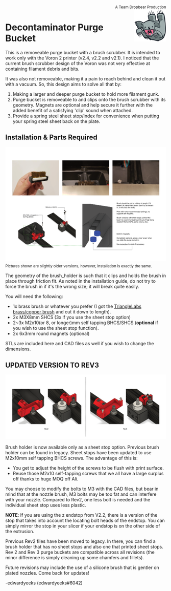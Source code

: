 <div style="text-align: right"><sub>A Team Dropbear Production</sub></div>
<img align="right" width="100" height="100" src="Images/db.png">

# Decontaminator Purge Bucket

This is a removeable purge bucket with a brush scrubber. It is intended to work only with the Voron 2 printer (v2.4, v2.2 and v2.1). I noticed that the current brush scrubber design of the Voron was not very effective at containing filament debris and bits.

It was also not removeable, making it a pain to reach behind and clean it out with a vacuum. So, this design aims to solve all that by:

1) Making a larger and deeper purge bucket to hold more filament gunk.
2) Purge bucket is removeable to and clips onto the brush scrubber with its geometry. Magnets are optional and help secure it further with the added benefit of a satisfying 'clip' sound when attached.
3) Provide a spring steel sheet stop/index for convenience when putting your spring steel sheet back on the plate.

## Installation & Parts Required

![Installation_Guide](./Images/Installation_Guide_rev3.png)
<sub>Pictures shown are slightly older versions, however, installation is exactly the same. </sub>

The geometry of the brush_holder is such that it clips and holds the brush in place through friction fit. As noted in the installation guide, do not try to force the brush in if it's the wrong size; it will break quite easily.

You will need the following:

- 1x brass brush or whatever you prefer (I got the [TriangleLabs brass/copper brush](https://www.aliexpress.com/item/33053117369.html?spm=2114.12010615.8148356.2.315e106dfzI86U) and cut it down to length).
- 2x M3X8mm SHCS (3x if you use the sheet stop option)
- 2~3x M2x10(or 8, or longer)mm self tapping BHCS/SHCS (**optional** if you wish to use the sheet stop function).
- 2x 6x3mm round magnets (optional)

STLs are included here and CAD files as well if you wish to change the dimensions.

## UPDATED VERSION TO REV3

![Revision_Comparisons](./Images/rev2_rev3_comparison.png)

Brush holder is now available only as a sheet stop option. Previous brush holder can be found in legacy. Sheet stops have been updated to use M2x10mm self tapping BHCS screws. The advantage of this is:

- You get to adjust the height of the screws to be flush with print surface.
- Reuse those M2x10 self-tapping screws that we all have a large surplus off thanks to huge MOQ off Ali.

You may choose to modify the bolts to M3 with the CAD files, but bear in mind that at the nozzle brush, M3 bolts may be too fat and can interfere with your nozzle. Compared to Rev2, one less bolt is needed and the individual sheet stop uses less plastic.

**NOTE**: If you are using the z endstop from V2.2, there is a version of the stop that takes into account the locating bolt heads of the endstop. You can simply mirror the stop in your slicer if your endstop is on the other side of the extrusion.

Previous Rev2 files have been moved to legacy. In there, you can find a brush holder that has no sheet stops and also one that printed sheet stops. Rev 2 and Rev 3 purge buckets are compatible across all revisions (the minor difference is simply cleaning up some chamfers and fillets).

Future revisions may include the use of a silicone brush that is gentler on plated nozzles. Come back for updates!

-edwardyeeks (edwardyeeks#6042)